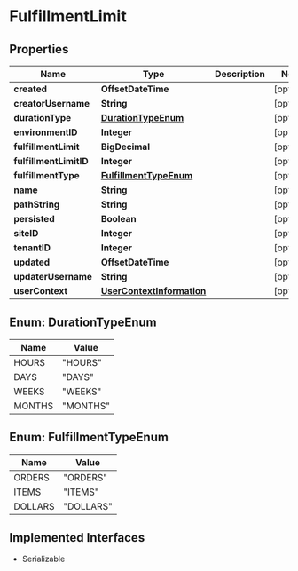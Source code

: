 

# FulfillmentLimit


## Properties

| Name | Type | Description | Notes |
|------------ | ------------- | ------------- | -------------|
|**created** | **OffsetDateTime** |  |  [optional] |
|**creatorUsername** | **String** |  |  [optional] |
|**durationType** | [**DurationTypeEnum**](#DurationTypeEnum) |  |  [optional] |
|**environmentID** | **Integer** |  |  [optional] |
|**fulfillmentLimit** | **BigDecimal** |  |  [optional] |
|**fulfillmentLimitID** | **Integer** |  |  [optional] |
|**fulfillmentType** | [**FulfillmentTypeEnum**](#FulfillmentTypeEnum) |  |  [optional] |
|**name** | **String** |  |  [optional] |
|**pathString** | **String** |  |  [optional] |
|**persisted** | **Boolean** |  |  [optional] |
|**siteID** | **Integer** |  |  [optional] |
|**tenantID** | **Integer** |  |  [optional] |
|**updated** | **OffsetDateTime** |  |  [optional] |
|**updaterUsername** | **String** |  |  [optional] |
|**userContext** | [**UserContextInformation**](UserContextInformation.md) |  |  [optional] |



## Enum: DurationTypeEnum

| Name | Value |
|---- | -----|
| HOURS | &quot;HOURS&quot; |
| DAYS | &quot;DAYS&quot; |
| WEEKS | &quot;WEEKS&quot; |
| MONTHS | &quot;MONTHS&quot; |



## Enum: FulfillmentTypeEnum

| Name | Value |
|---- | -----|
| ORDERS | &quot;ORDERS&quot; |
| ITEMS | &quot;ITEMS&quot; |
| DOLLARS | &quot;DOLLARS&quot; |


## Implemented Interfaces

* Serializable



